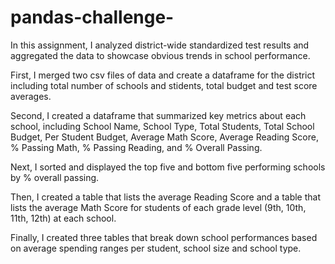 # pandas-challenge-
In this assignment, I analyzed district-wide standardized test results and aggregated the data to showcase obvious trends in school performance.

First, I merged two csv files of data and create a dataframe for the district including total number of schools and stidents, total budget and test score averages. 

Second, I created a dataframe that summarized key metrics about each school, including School Name, School Type, Total Students, Total School Budget, Per Student Budget, Average Math Score, Average Reading Score, % Passing Math, % Passing Reading, and % Overall Passing. 

Next, I sorted and displayed the top five and bottom five performing schools by % overall passing.

Then, I created a table that lists the average Reading Score and a table that lists the average Math Score for students of each grade level (9th, 10th, 11th, 12th) at each school.

Finally, I created three tables that break down school performances based on average spending ranges per student, school size and school type. 

